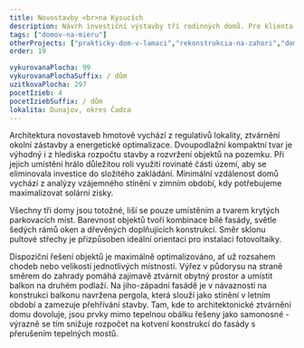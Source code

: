 ```yaml
---
title: Novostavby <br>na Kysucích
description: Návrh investiční výstavby tří rodinných domů. Pro klienta jsme vytvořili rozpočtově optimalizovanou architekturu, která zároveň splňuje požadavky na energetickou efektivitu a originalitu. Zadefinovali jsme typ zástavby, umístění a počet domů, vyřešili s klientem komplikovanou situaci z hlediska dopravního napojení či blízkosti železnice a následně jsme vypracovali projektovou dokumentaci pro úřady.
tags: ["domov-na-mieru"]
otherProjects: ["prakticky-dom-v-lamaci","rekonstrukcia-na-zahori","dom-za-mestom"]
order: 19

vykurovanaPlocha: 99
vykurovanaPlochaSuffix: / dům
uzitkovaPlocha: 297
pocetIzieb: 4
pocetIziebSuffix: / dům
lokalita: Dunajov, okres Čadca
---
```


Architektura novostaveb hmotově vychází z regulativů lokality, ztvárnění okolní zástavby a energetické optimalizace. Dvoupodlažní kompaktní tvar je výhodný i z hlediska rozpočtu stavby a rozvržení objektů na pozemku. Při jejich umístění hrálo důležitou roli využití rovinaté části území, aby se eliminovala investice do složitého zakládání. Minimální vzdálenost domů vychází z analýzy vzájemného stínění v zimním období, kdy potřebujeme maximalizovat solární zisky.

Všechny tři domy jsou totožné, liší se pouze umístěním a tvarem krytých parkovacích míst. Barevnost objektů tvoří kombinace bílé fasády, světle šedých rámů oken a dřevěných doplňujících konstrukcí. Směr sklonu pultové střechy je přizpůsoben ideální orientaci pro instalaci fotovoltaiky.

Dispoziční řešení objektů je maximálně optimalizováno, ať už rozsahem chodeb nebo velikostí jednotlivých místností. Výřez v půdorysu na straně směrem do zahrady pomáhá zajímavě ztvárnit obytný prostor a umístit balkon na druhém podlaží. Na jiho-západní fasádě je v návaznosti na konstrukci balkonu navržena pergola, která slouží jako stínění v letním období a zamezuje přehřívání stavby. Tam, kde to architektonické ztvárnění domu dovoluje, jsou prvky mimo tepelnou obálku řešeny jako samonosné - výrazně se tím snižuje rozpočet na kotvení konstrukcí do fasády s přerušením tepelných mostů.
